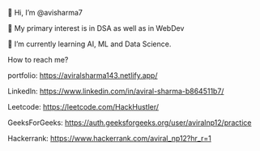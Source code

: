 👋 Hi, I’m @avisharma7

👀 My primary interest is in DSA as well as in WebDev

🌱 I’m currently learning AI, ML and Data Science.

How to reach me?

portfolio: https://aviralsharma143.netlify.app/

Linkedln: https://www.linkedin.com/in/aviral-sharma-b864511b7/

Leetcode: https://leetcode.com/HackHustler/

GeeksForGeeks: https://auth.geeksforgeeks.org/user/aviralnp12/practice

Hackerrank: https://www.hackerrank.com/aviral_np12?hr_r=1

